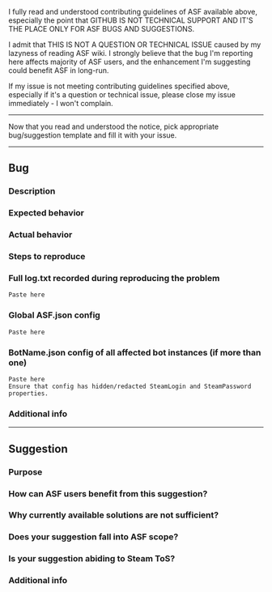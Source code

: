 I fully read and understood contributing guidelines of ASF available above, especially the point that GITHUB IS NOT TECHNICAL SUPPORT AND IT'S THE PLACE ONLY FOR ASF BUGS AND SUGGESTIONS.

I admit that THIS IS NOT A QUESTION OR TECHNICAL ISSUE caused by my lazyness of reading ASF wiki. I strongly believe that the bug I'm reporting here affects majority of ASF users, and the enhancement I'm suggesting could benefit ASF in long-run.

If my issue is not meeting contributing guidelines specified above, especially if it's a question or technical issue, please close my issue immediately - I won't complain.

-----

Now that you read and understood the notice, pick appropriate bug/suggestion template and fill it with your issue.

-----

## Bug

### Description

<!-- Short explanation what you were going to do. -->

### Expected behavior

<!-- What did you expect to happen? -->

### Actual behavior

<!-- What happened instead? -->

### Steps to reproduce

<!-- Every command or action done after launching ASF that leads to the bug. -->

### Full log.txt recorded during reproducing the problem

```
Paste here
```

### Global ASF.json config

```
Paste here
```

### BotName.json config of all affected bot instances (if more than one)

```
Paste here
Ensure that config has hidden/redacted SteamLogin and SteamPassword properties.
```

### Additional info

<!-- Everything else you consider worthy that we didn't ask for -->

-----

## Suggestion

### Purpose

<!-- Detailed suggestion explanation - what should be implemented and what it should do, as well as expected usage and benefits. -->

### How can ASF users benefit from this suggestion?

<!-- You're not suggesting things for yourself, so explain to us how it's going to be useful for everyone. -->

### Why currently available solutions are not sufficient?

<!-- If something you're suggesting is already possible, then explain to us why current solution is not sufficient. -->

### Does your suggestion fall into ASF scope?

<!-- Is ASF really the proper tool to include your enhancement in the first place? Is it connected with idling Steam cards? -->

### Is your suggestion abiding to Steam ToS?

<!-- If not, it will not be accepted. -->

### Additional info

<!-- Everything else you consider worthy that we didn't ask for -->
